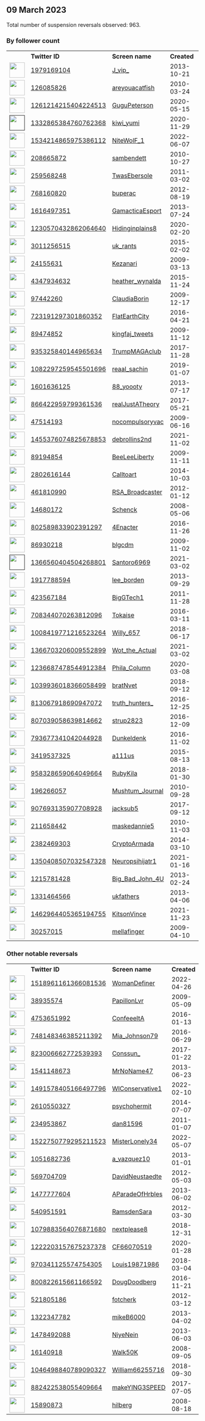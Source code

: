 
## 09 March 2023
Total number of suspension reversals observed: 963.

### By follower count
<table><tr><th></th><th align="left">Twitter ID</th><th align="left">Screen name</th>
<th align="left">Created</th><th align="left">Status</th><th align="left">Suspended</th><th align="left">Followers</th>
<tr><td><a href="https://pbs.twimg.com/profile_images/972474051972206592/4f7CeLbs_normal.jpg"><img src="https://pbs.twimg.com/profile_images/972474051972206592/4f7CeLbs_normal.jpg" width="40px" height="40px" align="center"/></a></td><td><a href="https://twitter.com/intent/user?user_id=1979169104">1979169104</a></td><td><a href="https://twitter.com/J_vip_">J_vip_</a></td><td>2013-10-21</td><td align="center"></td><td>2023-01-28</td><td>437442</td></tr>
<tr><td><a href="https://pbs.twimg.com/profile_images/917798271309045761/JmtKPvxk_normal.jpg"><img src="https://pbs.twimg.com/profile_images/917798271309045761/JmtKPvxk_normal.jpg" width="40px" height="40px" align="center"/></a></td><td><a href="https://twitter.com/intent/user?user_id=126085826">126085826</a></td><td><a href="https://twitter.com/areyouacatfish">areyouacatfish</a></td><td>2010-03-24</td><td align="center"></td><td>2022-12-19</td><td>179118</td></tr>
<tr><td><a href="https://abs.twimg.com/sticky/default_profile_images/default_profile_normal.png"><img src="https://abs.twimg.com/sticky/default_profile_images/default_profile_normal.png" width="40px" height="40px" align="center"/></a></td><td><a href="https://twitter.com/intent/user?user_id=1261214215404224513">1261214215404224513</a></td><td><a href="https://twitter.com/GuguPeterson">GuguPeterson</a></td><td>2020-05-15</td><td align="center"></td><td>2022-09-12</td><td>47658</td></tr>
<tr><td><a href=""><img src="" width="40px" height="40px" align="center"/></a></td><td><a href="https://twitter.com/intent/user?user_id=1332865384760762368">1332865384760762368</a></td><td><a href="https://twitter.com/kiwi_yumi">kiwi_yumi</a></td><td>2020-11-29</td><td align="center"></td><td>2022-08-04</td><td>32179</td></tr>
<tr><td><a href="https://pbs.twimg.com/profile_images/1617591114961133568/_fBfq3-q_normal.jpg"><img src="https://pbs.twimg.com/profile_images/1617591114961133568/_fBfq3-q_normal.jpg" width="40px" height="40px" align="center"/></a></td><td><a href="https://twitter.com/intent/user?user_id=1534214865975386112">1534214865975386112</a></td><td><a href="https://twitter.com/NiteWolF_1">NiteWolF_1</a></td><td>2022-06-07</td><td align="center"></td><td>2023-03-03</td><td>30211</td></tr>
<tr><td><a href="https://pbs.twimg.com/profile_images/1163110682155540483/ZEHiS5Kj_normal.jpg"><img src="https://pbs.twimg.com/profile_images/1163110682155540483/ZEHiS5Kj_normal.jpg" width="40px" height="40px" align="center"/></a></td><td><a href="https://twitter.com/intent/user?user_id=208665872">208665872</a></td><td><a href="https://twitter.com/sambendett">sambendett</a></td><td>2010-10-27</td><td align="center"></td><td>2023-03-03</td><td>29520</td></tr>
<tr><td><a href="https://pbs.twimg.com/profile_images/1389542164/Marvel_Shot_normal.jpg"><img src="https://pbs.twimg.com/profile_images/1389542164/Marvel_Shot_normal.jpg" width="40px" height="40px" align="center"/></a></td><td><a href="https://twitter.com/intent/user?user_id=259568248">259568248</a></td><td><a href="https://twitter.com/TwasEbersole">TwasEbersole</a></td><td>2011-03-02</td><td align="center">🔒</td><td>2022-12-23</td><td>17371</td></tr>
<tr><td><a href="https://pbs.twimg.com/profile_images/1538611361722183680/cR5NU_yG_normal.jpg"><img src="https://pbs.twimg.com/profile_images/1538611361722183680/cR5NU_yG_normal.jpg" width="40px" height="40px" align="center"/></a></td><td><a href="https://twitter.com/intent/user?user_id=768160820">768160820</a></td><td><a href="https://twitter.com/buperac">buperac</a></td><td>2012-08-19</td><td align="center"></td><td>2022-08-11</td><td>17162</td></tr>
<tr><td><a href="https://pbs.twimg.com/profile_images/1480536341159063556/lLTNXkt6_normal.jpg"><img src="https://pbs.twimg.com/profile_images/1480536341159063556/lLTNXkt6_normal.jpg" width="40px" height="40px" align="center"/></a></td><td><a href="https://twitter.com/intent/user?user_id=1616497351">1616497351</a></td><td><a href="https://twitter.com/GamacticaEsport">GamacticaEsport</a></td><td>2013-07-24</td><td align="center"></td><td>2023-02-27</td><td>16983</td></tr>
<tr><td><a href="https://pbs.twimg.com/profile_images/1395176044261433345/SeTyK_dY_normal.jpg"><img src="https://pbs.twimg.com/profile_images/1395176044261433345/SeTyK_dY_normal.jpg" width="40px" height="40px" align="center"/></a></td><td><a href="https://twitter.com/intent/user?user_id=1230570432862064640">1230570432862064640</a></td><td><a href="https://twitter.com/Hidinginplains8">Hidinginplains8</a></td><td>2020-02-20</td><td align="center"></td><td>2022-09-20</td><td>16503</td></tr>
<tr><td><a href="https://pbs.twimg.com/profile_images/1476794464677081137/9pkglCa3_normal.jpg"><img src="https://pbs.twimg.com/profile_images/1476794464677081137/9pkglCa3_normal.jpg" width="40px" height="40px" align="center"/></a></td><td><a href="https://twitter.com/intent/user?user_id=3011256515">3011256515</a></td><td><a href="https://twitter.com/uk_rants">uk_rants</a></td><td>2015-02-02</td><td align="center"></td><td>2022-10-21</td><td>16329</td></tr>
<tr><td><a href="https://pbs.twimg.com/profile_images/1397310741380730881/FR_BXN5s_normal.jpg"><img src="https://pbs.twimg.com/profile_images/1397310741380730881/FR_BXN5s_normal.jpg" width="40px" height="40px" align="center"/></a></td><td><a href="https://twitter.com/intent/user?user_id=24155631">24155631</a></td><td><a href="https://twitter.com/Kezanari">Kezanari</a></td><td>2009-03-13</td><td align="center"></td><td>2022-11-25</td><td>13723</td></tr>
<tr><td><a href="https://pbs.twimg.com/profile_images/1490896318641836033/GJ03Qtug_normal.jpg"><img src="https://pbs.twimg.com/profile_images/1490896318641836033/GJ03Qtug_normal.jpg" width="40px" height="40px" align="center"/></a></td><td><a href="https://twitter.com/intent/user?user_id=4347934632">4347934632</a></td><td><a href="https://twitter.com/heather_wynalda">heather_wynalda</a></td><td>2015-11-24</td><td align="center"></td><td>2022-03-10</td><td>11902</td></tr>
<tr><td><a href="https://pbs.twimg.com/profile_images/1634008944250171393/SoDA6z5Y_normal.jpg"><img src="https://pbs.twimg.com/profile_images/1634008944250171393/SoDA6z5Y_normal.jpg" width="40px" height="40px" align="center"/></a></td><td><a href="https://twitter.com/intent/user?user_id=97442260">97442260</a></td><td><a href="https://twitter.com/ClaudiaBorin">ClaudiaBorin</a></td><td>2009-12-17</td><td align="center"></td><td>2022-11-28</td><td>11780</td></tr>
<tr><td><a href="https://pbs.twimg.com/profile_images/731973579705700353/tIcBqbsI_normal.jpg"><img src="https://pbs.twimg.com/profile_images/731973579705700353/tIcBqbsI_normal.jpg" width="40px" height="40px" align="center"/></a></td><td><a href="https://twitter.com/intent/user?user_id=723191297301860352">723191297301860352</a></td><td><a href="https://twitter.com/FlatEarthCity">FlatEarthCity</a></td><td>2016-04-21</td><td align="center"></td><td>2022-08-08</td><td>11244</td></tr>
<tr><td><a href="https://pbs.twimg.com/profile_images/1481190802378399744/43AWjQrG_normal.jpg"><img src="https://pbs.twimg.com/profile_images/1481190802378399744/43AWjQrG_normal.jpg" width="40px" height="40px" align="center"/></a></td><td><a href="https://twitter.com/intent/user?user_id=89474852">89474852</a></td><td><a href="https://twitter.com/kingfaj_tweets">kingfaj_tweets</a></td><td>2009-11-12</td><td align="center"></td><td>2022-12-23</td><td>10818</td></tr>
<tr><td><a href="https://pbs.twimg.com/profile_images/1635049826290380800/8NTAbMhn_normal.jpg"><img src="https://pbs.twimg.com/profile_images/1635049826290380800/8NTAbMhn_normal.jpg" width="40px" height="40px" align="center"/></a></td><td><a href="https://twitter.com/intent/user?user_id=935325840144965634">935325840144965634</a></td><td><a href="https://twitter.com/TrumpMAGAclub">TrumpMAGAclub</a></td><td>2017-11-28</td><td align="center"></td><td></td><td>10812</td></tr>
<tr><td><a href="https://pbs.twimg.com/profile_images/1582386624327200768/lwOP91CL_normal.jpg"><img src="https://pbs.twimg.com/profile_images/1582386624327200768/lwOP91CL_normal.jpg" width="40px" height="40px" align="center"/></a></td><td><a href="https://twitter.com/intent/user?user_id=1082297259545501696">1082297259545501696</a></td><td><a href="https://twitter.com/reaal_sachin">reaal_sachin</a></td><td>2019-01-07</td><td align="center"></td><td>2022-11-11</td><td>10711</td></tr>
<tr><td><a href="https://pbs.twimg.com/profile_images/1591394082701643783/x8iHdvWs_normal.jpg"><img src="https://pbs.twimg.com/profile_images/1591394082701643783/x8iHdvWs_normal.jpg" width="40px" height="40px" align="center"/></a></td><td><a href="https://twitter.com/intent/user?user_id=1601636125">1601636125</a></td><td><a href="https://twitter.com/88_yoooty">88_yoooty</a></td><td>2013-07-17</td><td align="center"></td><td>2023-01-26</td><td>9999</td></tr>
<tr><td><a href="https://pbs.twimg.com/profile_images/1322243999982235648/7uPLVoc9_normal.jpg"><img src="https://pbs.twimg.com/profile_images/1322243999982235648/7uPLVoc9_normal.jpg" width="40px" height="40px" align="center"/></a></td><td><a href="https://twitter.com/intent/user?user_id=866422959799361536">866422959799361536</a></td><td><a href="https://twitter.com/realJustATheory">realJustATheory</a></td><td>2017-05-21</td><td align="center"></td><td></td><td>9942</td></tr>
<tr><td><a href="https://pbs.twimg.com/profile_images/1461188369011310592/ft41LRY8_normal.jpg"><img src="https://pbs.twimg.com/profile_images/1461188369011310592/ft41LRY8_normal.jpg" width="40px" height="40px" align="center"/></a></td><td><a href="https://twitter.com/intent/user?user_id=47514193">47514193</a></td><td><a href="https://twitter.com/nocompulsoryvac">nocompulsoryvac</a></td><td>2009-06-16</td><td align="center"></td><td>2022-08-10</td><td>9223</td></tr>
<tr><td><a href="https://pbs.twimg.com/profile_images/1585424909907501056/hTPMZKW3_normal.jpg"><img src="https://pbs.twimg.com/profile_images/1585424909907501056/hTPMZKW3_normal.jpg" width="40px" height="40px" align="center"/></a></td><td><a href="https://twitter.com/intent/user?user_id=1455376074825678853">1455376074825678853</a></td><td><a href="https://twitter.com/debrollins2nd">debrollins2nd</a></td><td>2021-11-02</td><td align="center"></td><td>2022-12-01</td><td>8756</td></tr>
<tr><td><a href="https://pbs.twimg.com/profile_images/1474883280856141826/evX33xVs_normal.jpg"><img src="https://pbs.twimg.com/profile_images/1474883280856141826/evX33xVs_normal.jpg" width="40px" height="40px" align="center"/></a></td><td><a href="https://twitter.com/intent/user?user_id=89194854">89194854</a></td><td><a href="https://twitter.com/BeeLeeLiberty">BeeLeeLiberty</a></td><td>2009-11-11</td><td align="center"></td><td>2022-03-12</td><td>8501</td></tr>
<tr><td><a href="https://pbs.twimg.com/profile_images/1155839412376391680/KrAbsiNh_normal.jpg"><img src="https://pbs.twimg.com/profile_images/1155839412376391680/KrAbsiNh_normal.jpg" width="40px" height="40px" align="center"/></a></td><td><a href="https://twitter.com/intent/user?user_id=2802616144">2802616144</a></td><td><a href="https://twitter.com/Calltoart">Calltoart</a></td><td>2014-10-03</td><td align="center"></td><td>2022-11-08</td><td>7805</td></tr>
<tr><td><a href="https://pbs.twimg.com/profile_images/1627598479307468800/OE92NIB7_normal.jpg"><img src="https://pbs.twimg.com/profile_images/1627598479307468800/OE92NIB7_normal.jpg" width="40px" height="40px" align="center"/></a></td><td><a href="https://twitter.com/intent/user?user_id=461810990">461810990</a></td><td><a href="https://twitter.com/RSA_Broadcaster">RSA_Broadcaster</a></td><td>2012-01-12</td><td align="center"></td><td>2023-02-14</td><td>7462</td></tr>
<tr><td><a href="https://pbs.twimg.com/profile_images/1056228798730063872/of0AVECE_normal.jpg"><img src="https://pbs.twimg.com/profile_images/1056228798730063872/of0AVECE_normal.jpg" width="40px" height="40px" align="center"/></a></td><td><a href="https://twitter.com/intent/user?user_id=14680172">14680172</a></td><td><a href="https://twitter.com/Schenck">Schenck</a></td><td>2008-05-06</td><td align="center"></td><td></td><td>7386</td></tr>
<tr><td><a href="https://pbs.twimg.com/profile_images/1601303046453137409/RFref0Kt_normal.jpg"><img src="https://pbs.twimg.com/profile_images/1601303046453137409/RFref0Kt_normal.jpg" width="40px" height="40px" align="center"/></a></td><td><a href="https://twitter.com/intent/user?user_id=802589833902391297">802589833902391297</a></td><td><a href="https://twitter.com/4Enacter">4Enacter</a></td><td>2016-11-26</td><td align="center"></td><td>2023-02-22</td><td>7236</td></tr>
<tr><td><a href="https://pbs.twimg.com/profile_images/1634303703854268419/miQmvDhA_normal.jpg"><img src="https://pbs.twimg.com/profile_images/1634303703854268419/miQmvDhA_normal.jpg" width="40px" height="40px" align="center"/></a></td><td><a href="https://twitter.com/intent/user?user_id=86930218">86930218</a></td><td><a href="https://twitter.com/blgcdm">blgcdm</a></td><td>2009-11-02</td><td align="center"></td><td>2022-06-09</td><td>6366</td></tr>
<tr><td><a href=""><img src="" width="40px" height="40px" align="center"/></a></td><td><a href="https://twitter.com/intent/user?user_id=1366560404504268801">1366560404504268801</a></td><td><a href="https://twitter.com/Santoro6969">Santoro6969</a></td><td>2021-03-02</td><td align="center"></td><td>2022-10-07</td><td>6323</td></tr>
<tr><td><a href="https://pbs.twimg.com/profile_images/1037805255533191168/eU1PdbME_normal.jpg"><img src="https://pbs.twimg.com/profile_images/1037805255533191168/eU1PdbME_normal.jpg" width="40px" height="40px" align="center"/></a></td><td><a href="https://twitter.com/intent/user?user_id=1917788594">1917788594</a></td><td><a href="https://twitter.com/lee_borden">lee_borden</a></td><td>2013-09-29</td><td align="center"></td><td>2023-01-25</td><td>6122</td></tr>
<tr><td><a href="https://pbs.twimg.com/profile_images/631566210736336896/hMpH-eb0_normal.jpg"><img src="https://pbs.twimg.com/profile_images/631566210736336896/hMpH-eb0_normal.jpg" width="40px" height="40px" align="center"/></a></td><td><a href="https://twitter.com/intent/user?user_id=423567184">423567184</a></td><td><a href="https://twitter.com/BigGTech1">BigGTech1</a></td><td>2011-11-28</td><td align="center"></td><td>2022-09-21</td><td>5848</td></tr>
<tr><td><a href="https://pbs.twimg.com/profile_images/1634580719862263808/-1uBQHyd_normal.jpg"><img src="https://pbs.twimg.com/profile_images/1634580719862263808/-1uBQHyd_normal.jpg" width="40px" height="40px" align="center"/></a></td><td><a href="https://twitter.com/intent/user?user_id=708344070263812096">708344070263812096</a></td><td><a href="https://twitter.com/Tokaise">Tokaise</a></td><td>2016-03-11</td><td align="center"></td><td>2022-07-28</td><td>5794</td></tr>
<tr><td><a href="https://pbs.twimg.com/profile_images/1533733674172264448/Kxh12djd_normal.jpg"><img src="https://pbs.twimg.com/profile_images/1533733674172264448/Kxh12djd_normal.jpg" width="40px" height="40px" align="center"/></a></td><td><a href="https://twitter.com/intent/user?user_id=1008419771216523264">1008419771216523264</a></td><td><a href="https://twitter.com/Willy_657">Willy_657</a></td><td>2018-06-17</td><td align="center"></td><td>2023-01-29</td><td>5325</td></tr>
<tr><td><a href="https://pbs.twimg.com/profile_images/1413904056213512199/DmVmPvgs_normal.jpg"><img src="https://pbs.twimg.com/profile_images/1413904056213512199/DmVmPvgs_normal.jpg" width="40px" height="40px" align="center"/></a></td><td><a href="https://twitter.com/intent/user?user_id=1366703206009552899">1366703206009552899</a></td><td><a href="https://twitter.com/Wot_the_Actual">Wot_the_Actual</a></td><td>2021-03-02</td><td align="center"></td><td>2022-12-03</td><td>5240</td></tr>
<tr><td><a href="https://pbs.twimg.com/profile_images/1347784054159110145/MtN6LIWY_normal.jpg"><img src="https://pbs.twimg.com/profile_images/1347784054159110145/MtN6LIWY_normal.jpg" width="40px" height="40px" align="center"/></a></td><td><a href="https://twitter.com/intent/user?user_id=1236687478544912384">1236687478544912384</a></td><td><a href="https://twitter.com/Phila_Column">Phila_Column</a></td><td>2020-03-08</td><td align="center"></td><td></td><td>5000</td></tr>
<tr><td><a href="https://pbs.twimg.com/profile_images/1042264464630833154/2ACiffsJ_normal.jpg"><img src="https://pbs.twimg.com/profile_images/1042264464630833154/2ACiffsJ_normal.jpg" width="40px" height="40px" align="center"/></a></td><td><a href="https://twitter.com/intent/user?user_id=1039936018366058499">1039936018366058499</a></td><td><a href="https://twitter.com/bratNvet">bratNvet</a></td><td>2018-09-12</td><td align="center"></td><td>2022-09-27</td><td>4816</td></tr>
<tr><td><a href="https://pbs.twimg.com/profile_images/1629782357128380416/E-MoT2Sq_normal.jpg"><img src="https://pbs.twimg.com/profile_images/1629782357128380416/E-MoT2Sq_normal.jpg" width="40px" height="40px" align="center"/></a></td><td><a href="https://twitter.com/intent/user?user_id=813067918690947072">813067918690947072</a></td><td><a href="https://twitter.com/truth_hunters_">truth_hunters_</a></td><td>2016-12-25</td><td align="center"></td><td>2023-01-15</td><td>4521</td></tr>
<tr><td><a href="https://pbs.twimg.com/profile_images/1633873625903255552/IZB6wcDg_normal.jpg"><img src="https://pbs.twimg.com/profile_images/1633873625903255552/IZB6wcDg_normal.jpg" width="40px" height="40px" align="center"/></a></td><td><a href="https://twitter.com/intent/user?user_id=807039058639814662">807039058639814662</a></td><td><a href="https://twitter.com/strup2823">strup2823</a></td><td>2016-12-09</td><td align="center"></td><td>2022-05-08</td><td>4277</td></tr>
<tr><td><a href="https://pbs.twimg.com/profile_images/1634457871118131200/Jc67Ji3D_normal.jpg"><img src="https://pbs.twimg.com/profile_images/1634457871118131200/Jc67Ji3D_normal.jpg" width="40px" height="40px" align="center"/></a></td><td><a href="https://twitter.com/intent/user?user_id=793677341042044928">793677341042044928</a></td><td><a href="https://twitter.com/Dunkeldenk">Dunkeldenk</a></td><td>2016-11-02</td><td align="center"></td><td></td><td>4141</td></tr>
<tr><td><a href="https://pbs.twimg.com/profile_images/1632803506510872581/zLcF3jpQ_normal.jpg"><img src="https://pbs.twimg.com/profile_images/1632803506510872581/zLcF3jpQ_normal.jpg" width="40px" height="40px" align="center"/></a></td><td><a href="https://twitter.com/intent/user?user_id=3419537325">3419537325</a></td><td><a href="https://twitter.com/a111us">a111us</a></td><td>2015-08-13</td><td align="center"></td><td>2022-08-19</td><td>4131</td></tr>
<tr><td><a href="https://pbs.twimg.com/profile_images/1634980232288522242/ezl157pz_normal.jpg"><img src="https://pbs.twimg.com/profile_images/1634980232288522242/ezl157pz_normal.jpg" width="40px" height="40px" align="center"/></a></td><td><a href="https://twitter.com/intent/user?user_id=958328659064049664">958328659064049664</a></td><td><a href="https://twitter.com/RubyKila">RubyKila</a></td><td>2018-01-30</td><td align="center"></td><td>2022-11-29</td><td>3852</td></tr>
<tr><td><a href="https://pbs.twimg.com/profile_images/1357308401575997440/vGborbO-_normal.jpg"><img src="https://pbs.twimg.com/profile_images/1357308401575997440/vGborbO-_normal.jpg" width="40px" height="40px" align="center"/></a></td><td><a href="https://twitter.com/intent/user?user_id=196266057">196266057</a></td><td><a href="https://twitter.com/Mushtum_Journal">Mushtum_Journal</a></td><td>2010-09-28</td><td align="center"></td><td>2022-10-05</td><td>3729</td></tr>
<tr><td><a href="https://abs.twimg.com/sticky/default_profile_images/default_profile_normal.png"><img src="https://abs.twimg.com/sticky/default_profile_images/default_profile_normal.png" width="40px" height="40px" align="center"/></a></td><td><a href="https://twitter.com/intent/user?user_id=907693135907708928">907693135907708928</a></td><td><a href="https://twitter.com/jacksub5">jacksub5</a></td><td>2017-09-12</td><td align="center"></td><td>2022-08-12</td><td>3500</td></tr>
<tr><td><a href="https://pbs.twimg.com/profile_images/1501976175282987020/3TW7JL7C_normal.jpg"><img src="https://pbs.twimg.com/profile_images/1501976175282987020/3TW7JL7C_normal.jpg" width="40px" height="40px" align="center"/></a></td><td><a href="https://twitter.com/intent/user?user_id=211658442">211658442</a></td><td><a href="https://twitter.com/maskedannie5">maskedannie5</a></td><td>2010-11-03</td><td align="center"></td><td>2022-07-29</td><td>3444</td></tr>
<tr><td><a href="https://pbs.twimg.com/profile_images/1383061964377755650/rA9iSK5L_normal.jpg"><img src="https://pbs.twimg.com/profile_images/1383061964377755650/rA9iSK5L_normal.jpg" width="40px" height="40px" align="center"/></a></td><td><a href="https://twitter.com/intent/user?user_id=2382469303">2382469303</a></td><td><a href="https://twitter.com/CryptoArmada">CryptoArmada</a></td><td>2014-03-10</td><td align="center"></td><td></td><td>3328</td></tr>
<tr><td><a href="https://pbs.twimg.com/profile_images/1350408711009918976/FA96Gghd_normal.jpg"><img src="https://pbs.twimg.com/profile_images/1350408711009918976/FA96Gghd_normal.jpg" width="40px" height="40px" align="center"/></a></td><td><a href="https://twitter.com/intent/user?user_id=1350408507032547328">1350408507032547328</a></td><td><a href="https://twitter.com/Neuropsihijatr1">Neuropsihijatr1</a></td><td>2021-01-16</td><td align="center"></td><td>2022-12-19</td><td>3139</td></tr>
<tr><td><a href="https://pbs.twimg.com/profile_images/969253990029496321/1t4sbcJX_normal.jpg"><img src="https://pbs.twimg.com/profile_images/969253990029496321/1t4sbcJX_normal.jpg" width="40px" height="40px" align="center"/></a></td><td><a href="https://twitter.com/intent/user?user_id=1215781428">1215781428</a></td><td><a href="https://twitter.com/Big_Bad_John_4U">Big_Bad_John_4U</a></td><td>2013-02-24</td><td align="center"></td><td></td><td>3018</td></tr>
<tr><td><a href="https://pbs.twimg.com/profile_images/1480553829192146945/d6DToVBa_normal.jpg"><img src="https://pbs.twimg.com/profile_images/1480553829192146945/d6DToVBa_normal.jpg" width="40px" height="40px" align="center"/></a></td><td><a href="https://twitter.com/intent/user?user_id=1331464566">1331464566</a></td><td><a href="https://twitter.com/ukfathers">ukfathers</a></td><td>2013-04-06</td><td align="center"></td><td>2022-07-14</td><td>3018</td></tr>
<tr><td><a href="https://pbs.twimg.com/profile_images/1462964494779310083/JwDSHJrm_normal.jpg"><img src="https://pbs.twimg.com/profile_images/1462964494779310083/JwDSHJrm_normal.jpg" width="40px" height="40px" align="center"/></a></td><td><a href="https://twitter.com/intent/user?user_id=1462964405365194755">1462964405365194755</a></td><td><a href="https://twitter.com/KitsonVince">KitsonVince</a></td><td>2021-11-23</td><td align="center"></td><td>2022-04-25</td><td>3001</td></tr>
<tr><td><a href="https://pbs.twimg.com/profile_images/1200491935972167680/wtExj_QB_normal.jpg"><img src="https://pbs.twimg.com/profile_images/1200491935972167680/wtExj_QB_normal.jpg" width="40px" height="40px" align="center"/></a></td><td><a href="https://twitter.com/intent/user?user_id=30257015">30257015</a></td><td><a href="https://twitter.com/mellafinger">mellafinger</a></td><td>2009-04-10</td><td align="center"></td><td>2022-08-18</td><td>2883</td></tr>
</table>

### Other notable reversals
<table><tr><th></th><th align="left">Twitter ID</th><th align="left">Screen name</th>
<th align="left">Created</th><th align="left">Status</th><th align="left">Suspended</th><th align="left">Followers</th>
<tr><td><a href="https://pbs.twimg.com/profile_images/1518972204406517760/pyvmaHpX_normal.jpg"><img src="https://pbs.twimg.com/profile_images/1518972204406517760/pyvmaHpX_normal.jpg" width="40px" height="40px" align="center"/></a></td><td><a href="https://twitter.com/intent/user?user_id=1518961161366081536">1518961161366081536</a></td><td><a href="https://twitter.com/WomanDefiner">WomanDefiner</a></td><td>2022-04-26</td><td align="center"></td><td>2022-11-20</td><td>913</td></tr>
<tr><td><a href="https://pbs.twimg.com/profile_images/1571551886439845890/rXYzv5Li_normal.jpg"><img src="https://pbs.twimg.com/profile_images/1571551886439845890/rXYzv5Li_normal.jpg" width="40px" height="40px" align="center"/></a></td><td><a href="https://twitter.com/intent/user?user_id=38935574">38935574</a></td><td><a href="https://twitter.com/PapillonLvr">PapillonLvr</a></td><td>2009-05-09</td><td align="center"></td><td>2022-12-13</td><td>1921</td></tr>
<tr><td><a href="https://pbs.twimg.com/profile_images/1592586688156549120/F0PWpFAO_normal.jpg"><img src="https://pbs.twimg.com/profile_images/1592586688156549120/F0PWpFAO_normal.jpg" width="40px" height="40px" align="center"/></a></td><td><a href="https://twitter.com/intent/user?user_id=4753651992">4753651992</a></td><td><a href="https://twitter.com/ConfeeeltA">ConfeeeltA</a></td><td>2016-01-13</td><td align="center"></td><td>2023-02-09</td><td>4</td></tr>
<tr><td><a href="https://pbs.twimg.com/profile_images/1432628492009676800/NI0Odt3F_normal.jpg"><img src="https://pbs.twimg.com/profile_images/1432628492009676800/NI0Odt3F_normal.jpg" width="40px" height="40px" align="center"/></a></td><td><a href="https://twitter.com/intent/user?user_id=748148346385211392">748148346385211392</a></td><td><a href="https://twitter.com/Mia_Johnson79">Mia_Johnson79</a></td><td>2016-06-29</td><td align="center">🔒</td><td>2023-03-01</td><td>154</td></tr>
<tr><td><a href="https://pbs.twimg.com/profile_images/1428387324845506570/Y-9VyQ4Q_normal.jpg"><img src="https://pbs.twimg.com/profile_images/1428387324845506570/Y-9VyQ4Q_normal.jpg" width="40px" height="40px" align="center"/></a></td><td><a href="https://twitter.com/intent/user?user_id=823006662772539393">823006662772539393</a></td><td><a href="https://twitter.com/Conssun_">Conssun_</a></td><td>2017-01-22</td><td align="center"></td><td>2023-02-09</td><td>5</td></tr>
<tr><td><a href="https://pbs.twimg.com/profile_images/1266923323474227203/CJY_0WkB_normal.jpg"><img src="https://pbs.twimg.com/profile_images/1266923323474227203/CJY_0WkB_normal.jpg" width="40px" height="40px" align="center"/></a></td><td><a href="https://twitter.com/intent/user?user_id=1541148673">1541148673</a></td><td><a href="https://twitter.com/MrNoName47">MrNoName47</a></td><td>2013-06-23</td><td align="center">🔒</td><td>2023-02-09</td><td>0</td></tr>
<tr><td><a href="https://pbs.twimg.com/profile_images/1633633249111994374/kLjV30Qx_normal.jpg"><img src="https://pbs.twimg.com/profile_images/1633633249111994374/kLjV30Qx_normal.jpg" width="40px" height="40px" align="center"/></a></td><td><a href="https://twitter.com/intent/user?user_id=1491578405166497796">1491578405166497796</a></td><td><a href="https://twitter.com/WIConservative1">WIConservative1</a></td><td>2022-02-10</td><td align="center"></td><td>2023-02-23</td><td>534</td></tr>
<tr><td><a href="https://pbs.twimg.com/profile_images/1131562849304817664/IZRfY0q2_normal.jpg"><img src="https://pbs.twimg.com/profile_images/1131562849304817664/IZRfY0q2_normal.jpg" width="40px" height="40px" align="center"/></a></td><td><a href="https://twitter.com/intent/user?user_id=2610550327">2610550327</a></td><td><a href="https://twitter.com/psychohermit">psychohermit</a></td><td>2014-07-07</td><td align="center">🔒</td><td>2023-02-09</td><td>0</td></tr>
<tr><td><a href="https://abs.twimg.com/sticky/default_profile_images/default_profile_normal.png"><img src="https://abs.twimg.com/sticky/default_profile_images/default_profile_normal.png" width="40px" height="40px" align="center"/></a></td><td><a href="https://twitter.com/intent/user?user_id=234953867">234953867</a></td><td><a href="https://twitter.com/dan81596">dan81596</a></td><td>2011-01-07</td><td align="center">🔒</td><td>2023-02-09</td><td>9</td></tr>
<tr><td><a href="https://pbs.twimg.com/profile_images/1633808515729960960/mgvV8Nqi_normal.jpg"><img src="https://pbs.twimg.com/profile_images/1633808515729960960/mgvV8Nqi_normal.jpg" width="40px" height="40px" align="center"/></a></td><td><a href="https://twitter.com/intent/user?user_id=1522750779295211523">1522750779295211523</a></td><td><a href="https://twitter.com/MisterLonely34">MisterLonely34</a></td><td>2022-05-07</td><td align="center"></td><td>2022-12-23</td><td>581</td></tr>
<tr><td><a href="https://abs.twimg.com/sticky/default_profile_images/default_profile_normal.png"><img src="https://abs.twimg.com/sticky/default_profile_images/default_profile_normal.png" width="40px" height="40px" align="center"/></a></td><td><a href="https://twitter.com/intent/user?user_id=1051682736">1051682736</a></td><td><a href="https://twitter.com/a_vazquez10">a_vazquez10</a></td><td>2013-01-01</td><td align="center"></td><td>2023-02-09</td><td>0</td></tr>
<tr><td><a href="https://pbs.twimg.com/profile_images/1344855658030514178/YFLZXaTs_normal.jpg"><img src="https://pbs.twimg.com/profile_images/1344855658030514178/YFLZXaTs_normal.jpg" width="40px" height="40px" align="center"/></a></td><td><a href="https://twitter.com/intent/user?user_id=569704709">569704709</a></td><td><a href="https://twitter.com/DavidNeustaedte">DavidNeustaedte</a></td><td>2012-05-03</td><td align="center">🔒</td><td>2023-02-09</td><td>5</td></tr>
<tr><td><a href="https://pbs.twimg.com/profile_images/564154910540070913/w9WZlRnT_normal.jpeg"><img src="https://pbs.twimg.com/profile_images/564154910540070913/w9WZlRnT_normal.jpeg" width="40px" height="40px" align="center"/></a></td><td><a href="https://twitter.com/intent/user?user_id=1477777604">1477777604</a></td><td><a href="https://twitter.com/AParadeOfHrbles">AParadeOfHrbles</a></td><td>2013-06-02</td><td align="center"></td><td>2023-02-09</td><td>6</td></tr>
<tr><td><a href="https://pbs.twimg.com/profile_images/1284878576765079553/QPLTb-k2_normal.jpg"><img src="https://pbs.twimg.com/profile_images/1284878576765079553/QPLTb-k2_normal.jpg" width="40px" height="40px" align="center"/></a></td><td><a href="https://twitter.com/intent/user?user_id=540951591">540951591</a></td><td><a href="https://twitter.com/RamsdenSara">RamsdenSara</a></td><td>2012-03-30</td><td align="center">🔒</td><td>2023-02-09</td><td>3</td></tr>
<tr><td><a href="https://abs.twimg.com/sticky/default_profile_images/default_profile_normal.png"><img src="https://abs.twimg.com/sticky/default_profile_images/default_profile_normal.png" width="40px" height="40px" align="center"/></a></td><td><a href="https://twitter.com/intent/user?user_id=1079883564076871680">1079883564076871680</a></td><td><a href="https://twitter.com/nextplease8">nextplease8</a></td><td>2018-12-31</td><td align="center"></td><td>2023-02-09</td><td>10</td></tr>
<tr><td><a href="https://pbs.twimg.com/profile_images/1635384566004305921/j4hBMZBU_normal.jpg"><img src="https://pbs.twimg.com/profile_images/1635384566004305921/j4hBMZBU_normal.jpg" width="40px" height="40px" align="center"/></a></td><td><a href="https://twitter.com/intent/user?user_id=1222203157675237378">1222203157675237378</a></td><td><a href="https://twitter.com/CF66070519">CF66070519</a></td><td>2020-01-28</td><td align="center">🔒</td><td>2023-02-09</td><td>1</td></tr>
<tr><td><a href="https://abs.twimg.com/sticky/default_profile_images/default_profile_normal.png"><img src="https://abs.twimg.com/sticky/default_profile_images/default_profile_normal.png" width="40px" height="40px" align="center"/></a></td><td><a href="https://twitter.com/intent/user?user_id=970341125574754305">970341125574754305</a></td><td><a href="https://twitter.com/Louis19871986">Louis19871986</a></td><td>2018-03-04</td><td align="center"></td><td>2023-02-09</td><td>10</td></tr>
<tr><td><a href="https://pbs.twimg.com/profile_images/1590569199545352193/q7BhjKSG_normal.jpg"><img src="https://pbs.twimg.com/profile_images/1590569199545352193/q7BhjKSG_normal.jpg" width="40px" height="40px" align="center"/></a></td><td><a href="https://twitter.com/intent/user?user_id=800822615661166592">800822615661166592</a></td><td><a href="https://twitter.com/DougDoodberg">DougDoodberg</a></td><td>2016-11-21</td><td align="center"></td><td>2022-12-01</td><td>187</td></tr>
<tr><td><a href="https://pbs.twimg.com/profile_images/1522265075062644738/xtZH8b1G_normal.jpg"><img src="https://pbs.twimg.com/profile_images/1522265075062644738/xtZH8b1G_normal.jpg" width="40px" height="40px" align="center"/></a></td><td><a href="https://twitter.com/intent/user?user_id=521805186">521805186</a></td><td><a href="https://twitter.com/fotcherk">fotcherk</a></td><td>2012-03-12</td><td align="center">🔒</td><td>2023-02-09</td><td>0</td></tr>
<tr><td><a href="https://pbs.twimg.com/profile_images/3466411193/f03430a2d25900a29bc57ac095aabf01_normal.jpeg"><img src="https://pbs.twimg.com/profile_images/3466411193/f03430a2d25900a29bc57ac095aabf01_normal.jpeg" width="40px" height="40px" align="center"/></a></td><td><a href="https://twitter.com/intent/user?user_id=1322347782">1322347782</a></td><td><a href="https://twitter.com/mikeB6000">mikeB6000</a></td><td>2013-04-02</td><td align="center">🔒</td><td>2023-02-09</td><td>6</td></tr>
<tr><td><a href="https://pbs.twimg.com/profile_images/1081320644422193152/-KMjyN3s_normal.jpg"><img src="https://pbs.twimg.com/profile_images/1081320644422193152/-KMjyN3s_normal.jpg" width="40px" height="40px" align="center"/></a></td><td><a href="https://twitter.com/intent/user?user_id=1478492088">1478492088</a></td><td><a href="https://twitter.com/NiyeNein">NiyeNein</a></td><td>2013-06-03</td><td align="center">🔒</td><td>2023-02-09</td><td>0</td></tr>
<tr><td><a href="https://pbs.twimg.com/profile_images/782578529787445249/1bN2jQHM_normal.jpg"><img src="https://pbs.twimg.com/profile_images/782578529787445249/1bN2jQHM_normal.jpg" width="40px" height="40px" align="center"/></a></td><td><a href="https://twitter.com/intent/user?user_id=16140918">16140918</a></td><td><a href="https://twitter.com/Walk50K">Walk50K</a></td><td>2008-09-05</td><td align="center">🔒</td><td>2023-02-09</td><td>5</td></tr>
<tr><td><a href="https://pbs.twimg.com/profile_images/1052571433380007936/2uYQJMFl_normal.jpg"><img src="https://pbs.twimg.com/profile_images/1052571433380007936/2uYQJMFl_normal.jpg" width="40px" height="40px" align="center"/></a></td><td><a href="https://twitter.com/intent/user?user_id=1046498840789090327">1046498840789090327</a></td><td><a href="https://twitter.com/William66255716">William66255716</a></td><td>2018-09-30</td><td align="center">🔒</td><td>2023-02-09</td><td>7</td></tr>
<tr><td><a href="https://pbs.twimg.com/profile_images/1518037675743358976/2-pNG6EM_normal.jpg"><img src="https://pbs.twimg.com/profile_images/1518037675743358976/2-pNG6EM_normal.jpg" width="40px" height="40px" align="center"/></a></td><td><a href="https://twitter.com/intent/user?user_id=882422538055409664">882422538055409664</a></td><td><a href="https://twitter.com/makeYING3SPEED">makeYING3SPEED</a></td><td>2017-07-05</td><td align="center">🔒</td><td>2023-02-09</td><td>0</td></tr>
<tr><td><a href="https://pbs.twimg.com/profile_images/231339860/Picture1_normal.jpg"><img src="https://pbs.twimg.com/profile_images/231339860/Picture1_normal.jpg" width="40px" height="40px" align="center"/></a></td><td><a href="https://twitter.com/intent/user?user_id=15890873">15890873</a></td><td><a href="https://twitter.com/hilberg">hilberg</a></td><td>2008-08-18</td><td align="center">🔒</td><td>2023-02-09</td><td>4</td></tr>
</table>
